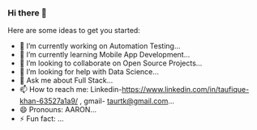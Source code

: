 ### Hi there 👋

<!--
**taurtk/taurtk** is a ✨ _special_ ✨ repository because its `README.md` (this file) appears on your GitHub profile.-->

Here are some ideas to get you started:

- 🔭 I’m currently working on Automation Testing...
- 🌱 I’m currently learning Mobile App Development...
- 👯 I’m looking to collaborate on Open Source Projects...
- 🤔 I’m looking for help with Data Science...
- 💬 Ask me about Full Stack...
- 📫 How to reach me: Linkedin-https://www.linkedin.com/in/taufique-khan-63527a1a9/ , gmail- taurtk@gmail.com...
- 😄 Pronouns: AARON...
- ⚡ Fun fact: </virgin>...

